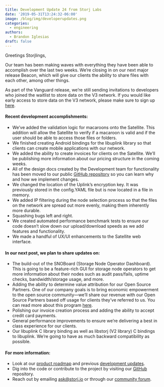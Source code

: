 ```yaml
---
title: Development Update 24 from Storj Labs
date: '2019-05-31T13:24:32-06:00'
image: /blog/img/developerupdates.png
categories:
  - engineering
authors:
  - Brandon Iglesias
draft: false
---
```

Greetings Storjlings, 

Our team has been making waves with everything they have been able to accomplish over the last two weeks. We’re closing in on our next major release Beacon, which will give our clients the ability to share files with each other, among other things. 

As part of the Vanguard release, we’re still sending invitations to developers who joined the waitlist to store data on the V3 network. If you would like early access to store data on the V3 network, please make sure to sign up [here](https://storj.io/sign-up/).

#### Recent development accomplishments:

- We’ve added the validation logic for macaroons onto the Satellite. This addition will allow the Satellite to verify if a macaroon is valid and if the user should be able to access those files or folders.  
- We finished creating Android bindings for the libuplink library so that clients can create mobile applications with our network.  
- We added the ability to create invoices for clients on the Satellite. We’ll be publishing more information about our pricing structure in the coming weeks. 
- All of the design docs created by the Development team for functionality has been moved to our public [GitHub repository](https://github.com/storj/storj/tree/master/docs/design) so you can learn why and how we implement changes.  
- We changed the location of the Uplink’s encryption key. It was previously stored in the config.YAML file but is now located in a file in memory.  
- We added IP filtering during the node selection process so that the files on the network are spread out more evenly, making them inherently more durable. 
- Squashing bugs left and right.  
- We created automated performance benchmark tests to ensure our code doesn’t slow down our upload/download speeds as we add features and functionality.  
- We made a handful of UX/UI enhancements to the Satellite web interface. 

#### In our next post, we plan to share updates on:

- The build-out of the SNOBoard (Storage Node Operator Dashboard). This is going to be a feature-rich GUI for storage node operators to get more information about their nodes such as audit pass/fails, uptime checks, bandwidth/storage usage, and more.  
- Adding the ability to determine value attribution for our Open Source Partners. One of our company goals is to bring economic empowerment to the open source community—we’ll share our revenue with our Open Source Partners based off usage for clients they’ve referred to us. You can read more about this program [here](https://storj.io/partners/). 
- Polishing our invoice creation process and adding the ability to accept credit card payments.  
- General performance improvements to ensure we’re delivering a best in class experience for our clients. 
- Our libuplink C library binding as well as libstorj (V2 library) C bindings to libuplink. We’re going to have as much backward compatibility as possible.  

#### For more information: 

- Look at our [product roadmap](https://storjlabs.aha.io/published/01ee405b4bd8d14208c5256d70d73a38?page=1) and previous [development updates](https://storj.io/blog/2019/05/development-update-23-from-storj-labs/).  
- Dig into the code or contribute to the project by visiting our [GitHub](https://github.com/storj/storj) repository.  
- Reach out by emailing [ask@storj.io](mailto:ask@storj.io) or through our [community forum](https://community.storj.io/).
